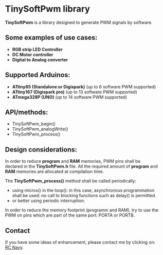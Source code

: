 TinySoftPwm library
===================

**TinySoftPwm** is a library designed to generate PWM signals by software.

Some examples of use cases:
-------------------------
* **RGB strip LED Controller**
* **DC Motor controller**
* **Digital to Analog converter**

Supported Arduinos:
------------------
* **ATtiny85 (Standalone or Digispark)** (up to 6 software PWM supported)
* **ATtiny167 (Digispark pro)** (up to 13 software PWM supported)
* **ATmega328P (UNO)** (up to 14 software PWM supported)

API/methods:
-----------
* TinySoftPwm_begin()
* TinySoftPwm_analogWrite()
* TinySoftPwm_process()


Design considerations:
---------------------
In order to reduce **program** and **RAM** memories, PWM pins shall be declared in the **TinySoftPwm.h** file. All the required amount of **program** and **RAM** memories are allocated at compilation time.

The **TinySoftPwm_process()** method shall be called periodically:

* using micros() in the loop(): in this case, asynchronous programmation shall be used: no call to blocking functions such as delay() is permitted.
* or better using periodic interruption.

In order to reduce the memory footprint (programm and RAM), try to use the PWM on pins which are part of the same port:  PORTA or PORTB.

Contact
-------

If you have some ideas of enhancement, please contact me by clicking on: [RC Navy](http://p.loussouarn.free.fr/contact.html).

